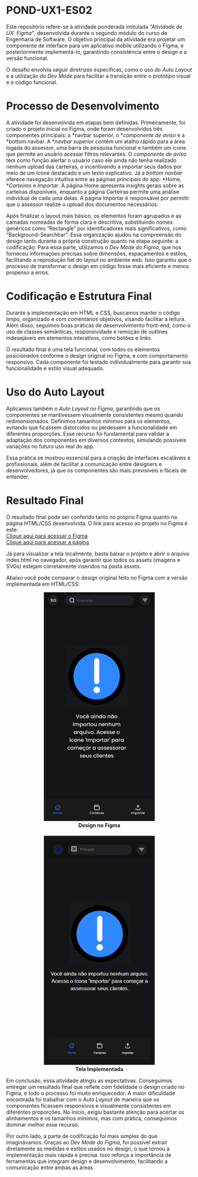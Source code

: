 # POND-UX1-ES02

Este repositório refere-se à atividade ponderada intitulada *"Atividade de UX: Figma"*, desenvolvida durante o segundo módulo do curso de Engenharia de Software. O objetivo principal da atividade era projetar um componente de interface para um aplicativo mobile utilizando o Figma, e posteriormente implementá-lo, garantindo consistência entre o design e a versão funcional.

O desafio envolvia seguir diretrizes específicas, como o uso do *Auto Layout* e a utilização do *Dev Mode* para facilitar a transição entre o protótipo visual e o código funcional.

# Processo de Desenvolvimento

A atividade foi desenvolvida em etapas bem definidas. Primeiramente, foi criado o projeto inicial no Figma, onde foram desenvolvidos três componentes principais: a *navbar superior, o **componente de aviso* e a *bottom navbar. A **navbar superior* contém um atalho rápido para a área logada do assessor, uma barra de pesquisa funcional e também um ícone que permite ao usuário acessar filtros relevantes. O *componente de aviso* tem como função alertar o usuário caso ele ainda não tenha realizado nenhum upload das carteiras, o incentivando a importar seus dados por meio de um ícone destacado e um texto explicativo. Já a *bottom navbar* oferece navegação intuitiva entre as páginas principais do app: *Home, **Carteiras* e *Importar*. A página Home apresenta insights gerais sobre as carteiras disponíveis, enquanto a página Carteiras permite uma análise individual de cada uma delas. A página Importar é responsável por permitir que o assessor realize o upload dos documentos necessários.

Após finalizar o layout mais básico, os elementos foram agrupados e as camadas nomeadas de forma clara e descritiva, substituindo nomes genéricos como “Rectangle” por identificadores mais significativos, como “Background-Searchbar”. Essa organização ajudou na compreensão do design tanto durante a própria construção quanto na etapa seguinte: a codificação. Para essa parte, utilizamos o *Dev Mode do Figma*, que nos forneceu informações precisas sobre dimensões, espaçamentos e estilos, facilitando a reprodução fiel do layout no ambiente web. Isso garantiu que o processo de transformar o design em código fosse mais eficiente e menos propenso a erros.

# Codificação e Estrutura Final

Durante a implementação em HTML e CSS, buscamos manter o código limpo, organizado e com comentários objetivos, visando facilitar a leitura. Além disso, seguimos boas práticas de desenvolvimento front-end, como o uso de classes semânticas, responsividade e remoção de outlines indesejáveis em elementos interativos, como botões e links.

O resultado final é uma tela funcional, com todos os elementos posicionados conforme o design original no Figma, e com comportamento responsivo. Cada componente foi testado individualmente para garantir sua funcionalidade e estilo visual adequado.

# Uso do Auto Layout

Aplicamos também o *Auto Layout no Figma*, garantindo que os componentes se mantivessem visualmente consistentes mesmo quando redimensionados. Definimos tamanhos mínimos para os elementos, evitando que ficassem distorcidos ou perdessem a funcionalidade em diferentes proporções. Esse recurso foi fundamental para validar a adaptação dos componentes em diversos contextos, simulando possíveis variações no futuro uso real do app.

Essa prática se mostrou essencial para a criação de interfaces escaláveis e profissionais, além de facilitar a comunicação entre designers e desenvolvedores, já que os componentes são mais previsíveis e fáceis de entender.

# Resultado Final

O resultado final pode ser conferido tanto no próprio Figma quanto na página HTML/CSS desenvolvida. O link para acesso ao projeto no Figma é este:  
[Clique aqui para acessar o Figma](https://www.figma.com/design/ivGD751Am6tWgkZAuWLzoG/Untitled?node-id=1-10&t=KD35xMGhq8eN4nCr-1)  
[Clique aqui para acessar a página](https://pond-ux-1-es-02.vercel.app/)

Já para visualizar a tela localmente, basta baixar o projeto e abrir o arquivo index.html no navegador, após garantir que todos os assets (imagens e SVGs) estejam corretamente inseridos na pasta assets.

Abaixo você pode comparar o design original feito no Figma com a versão implementada em HTML/CSS:

<div style="display: flex; justify-content: space-around; align-items: center; flex-wrap: wrap; gap: 20px;">

  <figure style="text-align: center; margin: 0;">
    <img src="./Ponderada.svg" alt="Design no Figma" width="300" />
    <figcaption><strong>Design no Figma</strong></figcaption>
  </figure>

  <figure style="text-align: center; margin: 0;">
    <img src="./POND-UX.PNG" alt="Tela Implementada" width="300" />
    <figcaption><strong>Tela Implementada</strong></figcaption>
  </figure>

</div>

Em conclusão, essa atividade atingiu as expectativas. Conseguimos entregar um resultado final que reflete com fidelidade o design criado no Figma, e todo o processo foi muito enriquecedor. A maior dificuldade encontrada foi trabalhar com o *Auto Layout* de maneira que os componentes ficassem responsivos e visualmente consistentes em diferentes proporções. No início, exigiu bastante atenção para acertar os alinhamentos e os tamanhos mínimos, mas com prática, conseguimos dominar melhor esse recurso.

Por outro lado, a parte de codificação foi mais simples do que imaginávamos. Graças ao *Dev Mode do Figma*, foi possível extrair diretamente as medidas e estilos usados no design, o que tornou a implementação mais rápida e precisa. Isso reforça a importância de ferramentas que integram design e desenvolvimento, facilitando a comunicação entre ambas as áreas.
